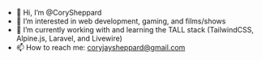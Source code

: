 - 👋 Hi, I’m @CorySheppard
- 👀 I’m interested in web development, gaming, and films/shows
- 🌱 I’m currently working with and learning the TALL stack (TailwindCSS, Alpine.js, Laravel, and Livewire)
- 📫 How to reach me: coryjaysheppard@gmail.com

<!---
CorySheppard/CorySheppard is a ✨ special ✨ repository because its `README.md` (this file) appears on your GitHub profile.
You can click the Preview link to take a look at your changes.
--->
